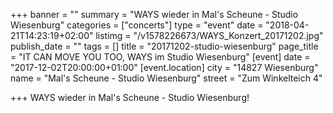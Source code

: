 +++
banner = ""
summary = "WAYS wieder in Mal's Scheune - Studio Wiesenburg"
categories = ["concerts"]
type = "event"
date = "2018-04-21T14:23:19+02:00"
listimg = "/v1578226673/WAYS_Konzert_20171202.jpg"
publish_date = ""
tags = []
title = "20171202-studio-wiesenburg"
page_title = "IT CAN MOVE YOU TOO, WAYS im Studio Wiesenburg"
[event]
date = "2017-12-02T20:00:00+01:00"
[event.location]
city = "14827 Wiesenburg"
name = "Mal's Scheune - Studio Wiesenburg"
street = "Zum Winkelteich 4"

+++
WAYS wieder in Mal's Scheune - Studio Wiesenburg!
